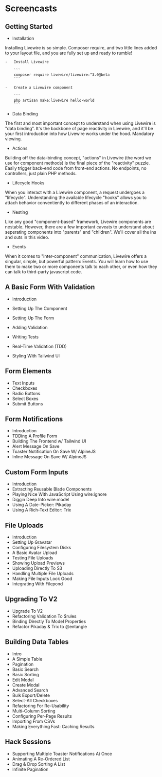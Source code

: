 # Screencasts

## Getting Started

-   Installation

Installing Livewire is so simple. Composer require, and two little lines added to your layout file, and you are fully set up and ready to rumble!

    -   Install Livewire

        ```
        composer require livewire/livewire:^3.0@beta
        ```

    -   Create a Livewire component

        ```
        php artisan make:livewire hello-world
        ```

-   Data Binding

The first and most important concept to understand when using Livewire is "data binding". It's the backbone of page reactivity in Livewire, and it'll be your first introduction into how Livewire works under the hood. Mandatory viewing.

-   Actions

Building off the data-binding concept, "actions" in Livewire (the word we use for component methods) is the final piece of the "reactivity" puzzle. Easily trigger back-end code from front-end actions. No endpoints, no controllers, just plain PHP methods.

-   Lifecycle Hooks

When you interact with a Livewire component, a request undergoes a "lifecycle". Understanding the available lifecycle "hooks" allows you to attach behavior conventiently to different phases of an interaction.

-   Nesting

Like any good "component-based" framework, Livewire components are nestable. However, there are a few important caveats to understand about seperating components into "parents" and "children". We'll cover all the ins and outs in this video.

-   Events

When it comes to "inter-component" communication, Livewire offers a singular, simple, but powerful pattern: Events. You will learn how to use them to make two or more components talk to each other, or even how they can talk to third-party javascript code.

## A Basic Form With Validation

-   Introduction

-   Setting Up The Component

-   Setting Up The Form

-   Adding Validation

-   Writing Tests

-   Real-Time Validation (TDD)

-   Styling With Tailwind UI

## Form Elements

-   Text Inputs
-   Checkboxes
-   Radio Buttons
-   Select Boxes
-   Submit Buttons

## Form Notifications

-   Introduction
-   TDDing A Profile Form
-   Building The Frontend w/ Tailwind UI
-   Alert Message On Save
-   Toaster Notification On Save W/ AlpineJS
-   Inline Message On Save W/ AlpineJS

## Custom Form Inputs

-   Introduction
-   Extracting Reusable Blade Components
-   Playing Nice With JavaScript Using wire:ignore
-   Diggin Deep Into wire:model
-   Using A Date-Picker: Pikaday
-   Using A Rich-Text Editor: Trix

## File Uploads

-   Introduction
-   Setting Up Gravatar
-   Configuring Filesystem Disks
-   A Basic Avatar Upload
-   Testing File Uploads
-   Showing Upload Previews
-   Uploading Directly To S3
-   Handling Multiple File Uploads
-   Making File Inputs Look Good
-   Integrating With Filepond

## Upgrading To V2

-   Upgrade To V2
-   Refactoring Validation To $rules
-   Binding Directly To Model Properties
-   Refactor Pikaday & Trix to @entangle

## Building Data Tables

-   Intro
-   A Simple Table
-   Pagination
-   Basic Search
-   Basic Sorting
-   Edit Modal
-   Create Modal
-   Advanced Search
-   Bulk Export/Delete
-   Select-All Checkboxes
-   Refactoring For Re-Usability
-   Multi-Column Sorting
-   Configuring Per-Page Results
-   Importing From CSVs
-   Making Everything Fast: Caching Results

## Hack Sessions

-   Supporting Multiple Toaster Notifications At Once
-   Animating A Re-Ordered List
-   Drag & Drop Sorting A List
-   Infinite Pagination
